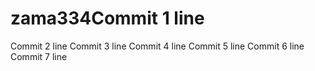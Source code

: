 # zama334Commit 1 line
Commit 2 line
Commit 3 line
Commit 4 line
Commit 5 line
Commit 6 line
Commit 7 line
